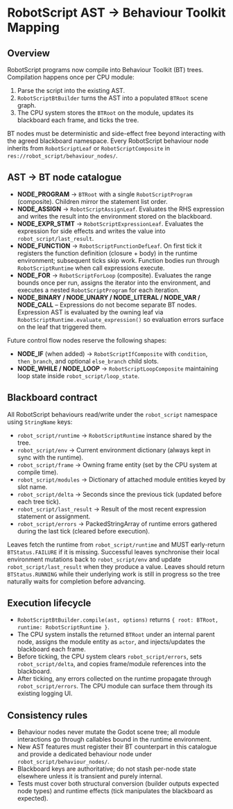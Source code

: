 # RobotScript AST → Behaviour Toolkit Mapping

## Overview
RobotScript programs now compile into Behaviour Toolkit (BT) trees. Compilation happens once per CPU module:
1. Parse the script into the existing AST.
2. `RobotScriptBtBuilder` turns the AST into a populated `BTRoot` scene graph.
3. The CPU system stores the `BTRoot` on the module, updates its blackboard each frame, and ticks the tree.

BT nodes must be deterministic and side-effect free beyond interacting with the agreed blackboard namespace. Every RobotScript behaviour node inherits from `RobotScriptLeaf` or `RobotScriptComposite` in `res://robot_script/behaviour_nodes/`.

## AST → BT node catalogue
- **NODE_PROGRAM** → `BTRoot` with a single `RobotScriptProgram` (composite). Children mirror the statement list order.
- **NODE_ASSIGN** → `RobotScriptAssignLeaf`. Evaluates the RHS expression and writes the result into the environment stored on the blackboard.
- **NODE_EXPR_STMT** → `RobotScriptExpressionLeaf`. Evaluates the expression for side effects and writes the value into `robot_script/last_result`.
- **NODE_FUNCTION** → `RobotScriptFunctionDefLeaf`. On first tick it registers the function definition (closure + body) in the runtime environment; subsequent ticks skip work. Function bodies run through `RobotScriptRuntime` when call expressions execute.
- **NODE_FOR** → `RobotScriptForLoop` (composite). Evaluates the range bounds once per run, assigns the iterator into the environment, and executes a nested `RobotScriptProgram` for each iteration.
- **NODE_BINARY / NODE_UNARY / NODE_LITERAL / NODE_VAR / NODE_CALL** – Expressions do not become separate BT nodes. Expression AST is evaluated by the owning leaf via `RobotScriptRuntime.evaluate_expression()` so evaluation errors surface on the leaf that triggered them.

Future control flow nodes reserve the following shapes:
- **NODE_IF** (when added) → `RobotScriptIfComposite` with `condition`, `then_branch`, and optional `else_branch` child slots.
- **NODE_WHILE / NODE_LOOP** → `RobotScriptLoopComposite` maintaining loop state inside `robot_script/loop_state`.

## Blackboard contract
All RobotScript behaviours read/write under the `robot_script` namespace using `StringName` keys:
- `robot_script/runtime` → `RobotScriptRuntime` instance shared by the tree.
- `robot_script/env` → Current environment dictionary (always kept in sync with the runtime).
- `robot_script/frame` → Owning frame entity (set by the CPU system at compile time).
- `robot_script/modules` → Dictionary of attached module entities keyed by slot name.
- `robot_script/delta` → Seconds since the previous tick (updated before each tree tick).
- `robot_script/last_result` → Result of the most recent expression statement or assignment.
- `robot_script/errors` → PackedStringArray of runtime errors gathered during the last tick (cleared before execution).

Leaves fetch the runtime from `robot_script/runtime` and MUST early-return `BTStatus.FAILURE` if it is missing. Successful leaves synchronise their local environment mutations back to `robot_script/env` and update `robot_script/last_result` when they produce a value. Leaves should return `BTStatus.RUNNING` while their underlying work is still in progress so the tree naturally waits for completion before advancing.

## Execution lifecycle
- `RobotScriptBtBuilder.compile(ast, options)` returns `{ root: BTRoot, runtime: RobotScriptRuntime }`.
- The CPU system installs the returned `BTRoot` under an internal parent node, assigns the module entity as `actor`, and injects/updates the blackboard each frame.
- Before ticking, the CPU system clears `robot_script/errors`, sets `robot_script/delta`, and copies frame/module references into the blackboard.
- After ticking, any errors collected on the runtime propagate through `robot_script/errors`. The CPU module can surface them through its existing logging UI.

## Consistency rules
- Behaviour nodes never mutate the Godot scene tree; all module interactions go through callables bound in the runtime environment.
- New AST features must register their BT counterpart in this catalogue and provide a dedicated behaviour node under `robot_script/behaviour_nodes/`.
- Blackboard keys are authoritative; do not stash per-node state elsewhere unless it is transient and purely internal.
- Tests must cover both structural conversion (builder outputs expected node types) and runtime effects (tick manipulates the blackboard as expected).
